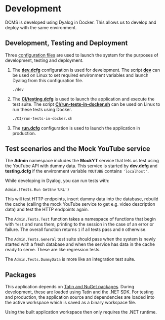 # Development
DCMS is developed using Dyalog in Docker. This allows us to develop and deploy with the same environment.

## Development, Testing and Deployment
Three [configuration files](https://docs.dyalog.com/20.0/unix-installation-and-configuration-guide/configuration-parameters/configuration-files/) are used to launch the system for the purposes of development, testing and deployment.

1. The [**dev.dcfg**](../dev.dcfg) configuration is used for development. The script [**dev**](../dev) can be used on Linux to set required environment variables and launch Dyalog from this configuration file.  
    ```sh
    ./dev
    ```
2. The [**CI/testing.dcfg**](../CI/testing.dcfg) is used to launch the application and execute the test suite. The script [**CI/run-tests-in-docker.sh**](../CI/run-tests-in-docker.sh) can be used on Linux to run these tests using Docker.  
    ```sh
    ./CI/run-tests-in-docker.sh
    ```
3. The [**run.dcfg**](../run.dcfg) configuration is used to launch the application in production.

## Test scenarios and the Mock YouTube service
The **Admin** namespace includes the **MockYT** service that lets us test using the YouTube API with dummy data. This service is started by **dev.dcfg** and **testing.dcfg** if the environment variable `YOUTUBE` contains `'localhost'`.

While developing in Dyalog, you can run tests with:

```apl
Admin.(Tests.Run GetEnv'URL')
```

This will test HTTP endpoints, insert dummy data into the database, rebuild the cache (calling the mock YouTube service to get e.g. video description data) and test the HTTP endpoints again.

The `Admin.Tests.Test` function takes a namespace of functions that begin with `Test` and runs them, printing to the session in the case of an error or failure. The overall function returns `1` if all tests pass and `0` otherwise.

The `Admin.Tests.General` test suite should pass when the system is newly started with a fresh database and when the service has data in the cache ready to serve. These are like regression tests.

The `Admin.Tests.DummyData` is more like an integration test suite.

## Packages
This application depends on [Tatin and NuGet packages](./packages.md). During development, these are loaded using Tatin and the .NET SDK. For testing and production, the application source and dependencies are loaded into the active workspace which is saved as a binary workspace file.

Using the built application workspace then only requires the .NET runtime.
